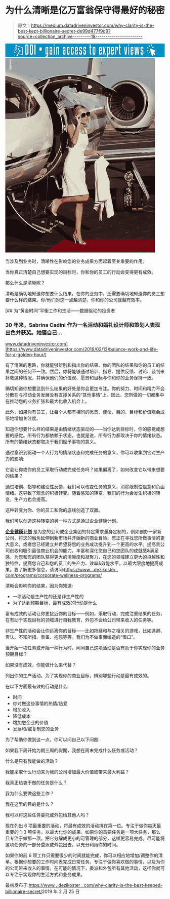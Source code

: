 # 为什么清晰是亿万富翁保守得最好的秘密

> 原文：<https://medium.datadriveninvestor.com/why-clarity-is-the-best-kept-billionaire-secret-de99d477f9d9?source=collection_archive---------18----------------------->

[![](img/f9cd0e2d851f86939f05516f3fb1dbed.png)](http://www.track.datadriveninvestor.com/1B9E)![](img/fb9edbe28aabc7574d6b371ac59fa9dd.png)

当涉及到业务时，清晰性在影响您的业务成果方面起着至关重要的作用。

当你真正清楚自己想要实现的目标时，你和你的员工的行动会变得更有成效。

那么什么是清晰呢？

清晰是确切地知道你想要什么结果。在你的业务中，还需要确切地知道你的员工想要什么样的结果。你/他们对这一点越清楚，你和你的公司就越有效率。

[](https://www.datadriveninvestor.com/2019/02/13/balance-work-and-life-for-a-golden-hour/) [## 为“黄金时间”平衡工作和生活——数据驱动的投资者

### 30 年来，Sabrina Cadini 作为一名活动和婚礼设计师和策划人表现出色并获奖。她逼自己…

www.datadriveninvestor.com](https://www.datadriveninvestor.com/2019/02/13/balance-work-and-life-for-a-golden-hour/) 

有了清晰的思路，你就能够辨别和指出你的结果、你的团队的结果和你的员工的结果之间的任何不一致。然后，你将能够通过培训、指导、提供反馈、讨论、谈判来补救这种情况，并确保他们的价值观、愿景和目标与你和你的业务保持一致。

确切知道你想要达到什么结果的好处是你会更加专注。你的努力、时间和精力不会分散在与推动业务发展没有直接关系的“其他事情”上。因此，您所做的一切都集中在推动您的业务扩张和最大化收入机会上。

此外，如果你有员工，让每个人都有相同的愿景、使命、目的、目标和价值观会成倍地增加关注度。

知道你想要什么样的结果是由情绪状态驱动的——当你达到目标时，你的感觉或想要的感觉。所有行为都依赖于状态。也就是说，所有行为都取决于你的情绪状态。所有的情绪状态都取决于我们赋予事物的意义。

通过意识到驱动一个人行为的情绪状态和完成任务的意义，你可以收集到它对生产力的影响:

它会让你或你的员工采取行动或完成任务吗？如果偏离了，如何改变它以带来想要的结果？

通过培训、指导和建设性反馈，我们可以改变任务的意义，消除限制性信念和负面情绪。这导致了观念的积极转变。随着感知的转变，我们的行为会发生积极的转变，生产力也会提高。

这种转变为你、你的员工和你的底线创造了双赢。

我们可以创造这种转变的另一种方式是通过企业健康计划。

[**企业健康计划**](https://www.dezikoster.com/programs/corporate-wellness-programs/) 是为您的公司或企业集团的特定需求量身定制的，例如创办一家新公司、将您的触角延伸到新市场并开始新的商业冒险、您正在寻找您所做事情的更大意义，或者您已经建立并希望将您的业务成功提升到一个更高的水平。提高贵公司创收和吸引最佳商业机会的能力，丰富和深化您自己和您团队的成就感&满足感，为您和您的团队获得更大的清晰度和凝聚力，在您的领域建立更大的卓越性和独特性，提高您自己和您的员工的生产力、效率&效能水平，以最大限度地提高成果。要了解更多信息，请访问:[https://www . dezikoster . com/programs/corporate-wellness-programs/](https://www.dezikoster.com/programs/corporate-wellness-programs/)

清晰会影响你的结果，因为你知道:

*   一项活动是生产性的还是非生产性的
*   为了达到预期目标，最有成效的行动是什么

富有成效的活动让你更接近你的目标——例如，采取行动，完成注重结果的任务，在有助于实现目标的领域进行自我教育，外包不会给公司带来收入的任务等。

非生产性的活动会让你远离你的目标——比如拖延和与之相关的游戏，比如逃避、否认、不知所措、责备、抱怨等等。我们为不做事而编造的“借口”。

当开始一项任务或开始一种行为时，问问自己这项活动是否有助于你实现你的业务预期目标？

如果没有成效，你能做什么来代替？

列出你的生产活动。为了实现你的商业目标，辨别哪些行动是最有成效的。

在以下方面最有效的行动是什么:

*   时间
*   你对做这些事情的热情/热爱
*   增加收入
*   降低成本
*   增加您企业的价值
*   发展和/或复制您的业务

为了帮助你做到这一点，你可以问自己以下问题:

如果我下周开始为期三周的假期，我想在周末完成什么任务或活动？

什么是只有我能做的活动？

我能采取什么行动来为我的公司增加最大价值或带来最大利益？

我真正热衷于做的任务是什么？

我为什么要做这些工作？

我在这里的目的是什么？

我可以将这些任务委托或外包给其他人吗？

现在列出 6 项最重要的活动，将最有成效的活动排在第一位。专注于做你每天最重要的 1-3 项任务，以最大化你的成果。如果你的首要任务是一项大任务，那么只专注于做那一项。把它分解成更小的可管理的部分，这样更容易完成。尽可能将这项任务的一部分委派或外包出去，以充分利用你的时间。

如果你的前 6 项工作只需要很少的时间就能完成，你可以相应地增加/调整你的清单。根据你想要的工作时间表完成日常任务。专注于做你喜欢做的事情，以及为你的公司带来收入的事情。在可能的情况下，委派和外包所有其他活动，这样你就可以专注于实现你的生活方式和业务成果。

最初发布于:[https://www . dezikoster . com/why-clarity-is-the-best-keeped-billionaire-secret/](https://www.dezikoster.com/why-clarity-is-the-best-kept-billionaire-secret/)2019 年 2 月 25 日